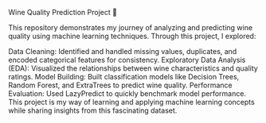 Wine Quality Prediction Project 🍷

This repository demonstrates my journey of analyzing and predicting wine quality using machine learning techniques. Through this project, I explored:

Data Cleaning: Identified and handled missing values, duplicates, and encoded categorical features for consistency.
Exploratory Data Analysis (EDA): Visualized the relationships between wine characteristics and quality ratings.
Model Building: Built classification models like Decision Trees, Random Forest, and ExtraTrees to predict wine quality.
Performance Evaluation: Used LazyPredict to quickly benchmark model performance.
This project is my way of learning and applying machine learning concepts while sharing insights from this fascinating dataset.

